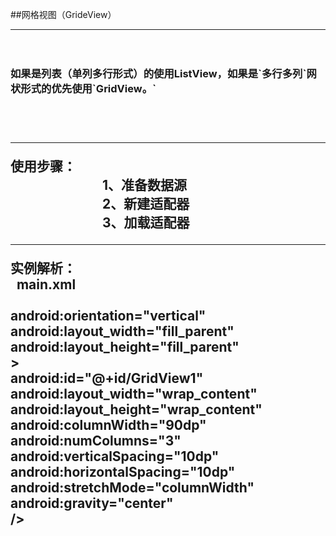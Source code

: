   
##网格视图（GrideView）<br>
<hr>
  　　 <h3> 如果是列表（单列多行形式）的使用ListView，如果是`多行多列`网状形式的优先使用`GridView。`<h2><br>
<hr>
使用步骤：<br>
　　　　　　　1、准备数据源<br>
　　　　　　　2、新建适配器<br>
　　　　　　　3、加载适配器<br>
<hr>
实例解析：<br> 
 main.xml<br>
<?xml version="1.0" encoding="utf-8"?><br>
<LinearLayout xmlns:android="http://schemas.android.com/apk/res/android"<br>
    android:orientation="vertical"<br>
    android:layout_width="fill_parent"<br>
    android:layout_height="fill_parent"<br>
    ><br>
    <GridView      <br>
        android:id="@+id/GridView1"  <br>
        android:layout_width="wrap_content"  <br>
        android:layout_height="wrap_content"<br>
        android:columnWidth="90dp"<br>
        android:numColumns="3" <br>
        android:verticalSpacing="10dp"<br>
        android:horizontalSpacing="10dp"<br>
        android:stretchMode="columnWidth"<br>
        android:gravity="center"     <br>    
        /><br>
</LinearLayout>
